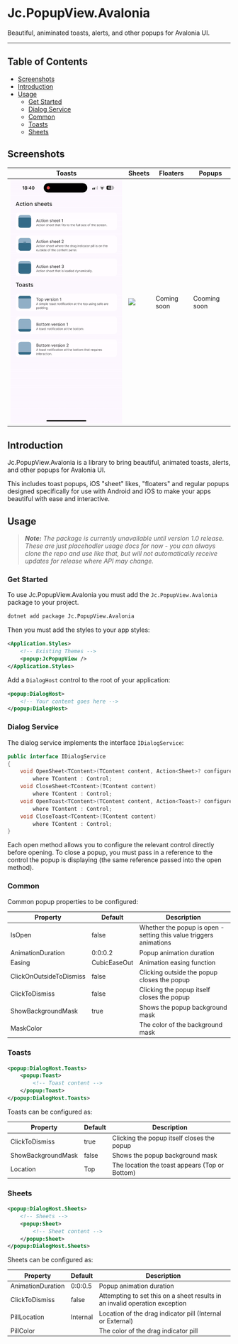 # Jc.PopupView.Avalonia

Beautiful, animinated toasts, alerts, and other popups for Avalonia UI.

---

## Table of Contents

- [Screenshots](#screenshots)
- [Introduction](#introduction)
- [Usage](#usage)
    - [Get Started](#get-started)
    - [Dialog Service](#dialog-service)
    - [Common](#common)
    - [Toasts](#toasts)
    - [Sheets](#sheets)

## Screenshots

| Toasts | Sheets | Floaters | Popups |
| --- | --- | --- | --- |
| <img src="media/toasts.gif" /> | <img src="media/sheets.gif" /> | Coming soon | Cooming soon |

## Introduction

Jc.PopupView.Avalonia is a library to bring beautiful, animated toasts, alerts, and other popups for Avalonia UI.

This includes toast popups, iOS "sheet" likes, "floaters" and regular popups designed specifically for use with Android and iOS to make your apps beautiful with ease and interactive.

## Usage

> ***Note:** The package is currently unavailable until version 1.0 release. These are just placehodler usage docs for now - you can always clone the repo and use like that, but will not automatically receive updates for release where API may change.*

### Get Started

To use Jc.PopupView.Avalonia you must add the `Jc.PopupView.Avalonia` package to your project.

```bash
dotnet add package Jc.PopupView.Avalonia
```

Then you must add the styles to your app styles:

```xml
<Application.Styles>
    <!-- Existing Themes -->
    <popup:JcPopupView />
</Application.Styles>
```

Add a `DialogHost` control to the root of your application:

```xml
<popup:DialogHost>
    <!-- Your content goes here -->
</popup:DialogHost>
```

### Dialog Service

The dialog service implements the interface `IDialogService`:

```csharp
public interface IDialogService
{
    void OpenSheet<TContent>(TContent content, Action<Sheet>? configure = null)
        where TContent : Control;
    void CloseSheet<TContent>(TContent content) 
        where TContent : Control;
    void OpenToast<TContent>(TContent content, Action<Toast>? configure = null) 
        where TContent : Control;
    void CloseToast<TContent>(TContent content) 
        where TContent : Control;
}
```

Each open method allows you to configure the relevant control directly before opening. To close a popup, you must pass in a reference to the control the popup is displaying (the same reference passed into the open method).

### Common

Common popup properties to be configured:

| Property | Default | Description |
| --- | --- | --- |
| IsOpen | false | Whether the popup is open - setting this value triggers animations |
| AnimationDuration | 0:0:0.2 | Popup animation duration |
| Easing | CubicEaseOut | Animation easing function |
| ClickOnOutsideToDismiss | false | Clicking outside the popup closes the popup |
| ClickToDismiss | false | Clicking the popup itself closes the popup |
| ShowBackgroundMask | true | Shows the popup background mask |
| MaskColor | | The color of the background mask |

### Toasts
```xml
<popup:DialogHost.Toasts>
    <popup:Toast>
        <!-- Toast content -->
    </popup:Toast>
</popup:DialogHost.Toasts>
```

Toasts can be configured as:

| Property | Default | Description |
| --- | --- | --- |
| ClickToDismiss | true | Clicking the popup itself closes the popup |
| ShowBackgroundMask | false | Shows the popup background mask |
| Location | Top | The location the toast appears (Top or Bottom) |


### Sheets
```xml
<popup:DialogHost.Sheets>
    <!-- Sheets -->
    <popup:Sheet>
        <!-- Sheet content -->
    </popup:Sheet>
</popup:DialogHost.Sheets>
```

Sheets can be configured as:

| Property | Default | Description |
| --- | --- | --- |
| AnimationDuration | 0:0:0.5 | Popup animation duration |
| ClickToDismiss | false | Attempting to set this on a sheet results in an invalid operation exception |
| PillLocation | Internal | Location of the drag indicator pill (Internal or External) |
| PillColor | | The color of the drag indicator pill |
